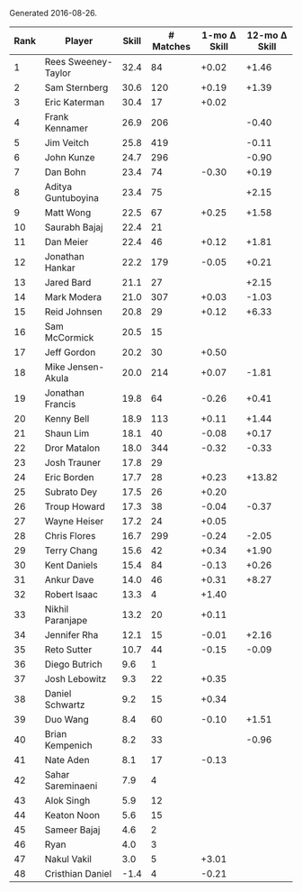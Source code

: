 Generated 2016-08-26.

| Rank | Player              | Skill | # Matches | 1-mo Δ Skill | 12-mo Δ Skill |
|------|---------------------|-------|-----------|--------------|---------------|
|    1 | Rees Sweeney-Taylor |  32.4 |        84 |        +0.02 |         +1.46 |
|    2 | Sam Sternberg       |  30.6 |       120 |        +0.19 |         +1.39 |
|    3 | Eric Katerman       |  30.4 |        17 |        +0.02 |               |
|    4 | Frank Kennamer      |  26.9 |       206 |              |         -0.40 |
|    5 | Jim Veitch          |  25.8 |       419 |              |         -0.11 |
|    6 | John Kunze          |  24.7 |       296 |              |         -0.90 |
|    7 | Dan Bohn            |  23.4 |        74 |        -0.30 |         +0.19 |
|    8 | Aditya Guntuboyina  |  23.4 |        75 |              |         +2.15 |
|    9 | Matt Wong           |  22.5 |        67 |        +0.25 |         +1.58 |
|   10 | Saurabh Bajaj       |  22.4 |        21 |              |               |
|   11 | Dan Meier           |  22.4 |        46 |        +0.12 |         +1.81 |
|   12 | Jonathan Hankar     |  22.2 |       179 |        -0.05 |         +0.21 |
|   13 | Jared Bard          |  21.1 |        27 |              |         +2.15 |
|   14 | Mark Modera         |  21.0 |       307 |        +0.03 |         -1.03 |
|   15 | Reid Johnsen        |  20.8 |        29 |        +0.12 |         +6.33 |
|   16 | Sam McCormick       |  20.5 |        15 |              |               |
|   17 | Jeff Gordon         |  20.2 |        30 |        +0.50 |               |
|   18 | Mike Jensen-Akula   |  20.0 |       214 |        +0.07 |         -1.81 |
|   19 | Jonathan Francis    |  19.8 |        64 |        -0.26 |         +0.41 |
|   20 | Kenny Bell          |  18.9 |       113 |        +0.11 |         +1.44 |
|   21 | Shaun Lim           |  18.1 |        40 |        -0.08 |         +0.17 |
|   22 | Dror Matalon        |  18.0 |       344 |        -0.32 |         -0.33 |
|   23 | Josh Trauner        |  17.8 |        29 |              |               |
|   24 | Eric Borden         |  17.7 |        28 |        +0.23 |        +13.82 |
|   25 | Subrato Dey         |  17.5 |        26 |        +0.20 |               |
|   26 | Troup Howard        |  17.3 |        38 |        -0.04 |         -0.37 |
|   27 | Wayne Heiser        |  17.2 |        24 |        +0.05 |               |
|   28 | Chris Flores        |  16.7 |       299 |        -0.24 |         -2.05 |
|   29 | Terry Chang         |  15.6 |        42 |        +0.34 |         +1.90 |
|   30 | Kent Daniels        |  15.4 |        84 |        -0.13 |         +0.26 |
|   31 | Ankur Dave          |  14.0 |        46 |        +0.31 |         +8.27 |
|   32 | Robert Isaac        |  13.3 |         4 |        +1.40 |               |
|   33 | Nikhil Paranjape    |  13.2 |        20 |        +0.11 |               |
|   34 | Jennifer Rha        |  12.1 |        15 |        -0.01 |         +2.16 |
|   35 | Reto Sutter         |  10.7 |        44 |        -0.15 |         -0.09 |
|   36 | Diego Butrich       |   9.6 |         1 |              |               |
|   37 | Josh Lebowitz       |   9.3 |        22 |        +0.35 |               |
|   38 | Daniel Schwartz     |   9.2 |        15 |        +0.34 |               |
|   39 | Duo Wang            |   8.4 |        60 |        -0.10 |         +1.51 |
|   40 | Brian Kempenich     |   8.2 |        33 |              |         -0.96 |
|   41 | Nate Aden           |   8.1 |        17 |        -0.13 |               |
|   42 | Sahar Sareminaeni   |   7.9 |         4 |              |               |
|   43 | Alok Singh          |   5.9 |        12 |              |               |
|   44 | Keaton Noon         |   5.6 |        15 |              |               |
|   45 | Sameer Bajaj        |   4.6 |         2 |              |               |
|   46 | Ryan                |   4.0 |         3 |              |               |
|   47 | Nakul Vakil         |   3.0 |         5 |        +3.01 |               |
|   48 | Cristhian Daniel    |  -1.4 |         4 |        -0.21 |               |